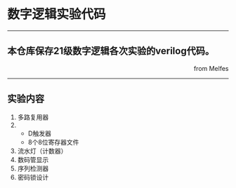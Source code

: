# 数字逻辑实验代码
***
## 本仓库保存21级数字逻辑各次实验的verilog代码。
<p align="right">from Melfes</p>

***
## 实验内容
1. 多路复用器
2. + D触发器
   + 8个8位寄存器文件
3.  流水灯（计数器）
4.  数码管显示
5.  序列检测器
6.  密码锁设计
